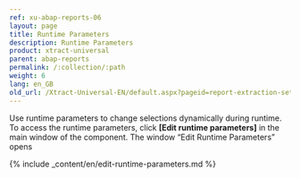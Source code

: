 ```yaml
---
ref: xu-abap-reports-06
layout: page
title: Runtime Parameters
description: Runtime Parameters
product: xtract-universal
parent: abap-reports
permalink: /:collection/:path
weight: 6
lang: en_GB
old_url: /Xtract-Universal-EN/default.aspx?pageid=report-extraction-settings
---
```


Use runtime parameters to change selections dynamically during runtime.<br>
To access the runtime parameters, click **[Edit runtime parameters]** in the main window of the component. 
The window “Edit Runtime Parameters” opens

{% include _content/en/edit-runtime-parameters.md %}
